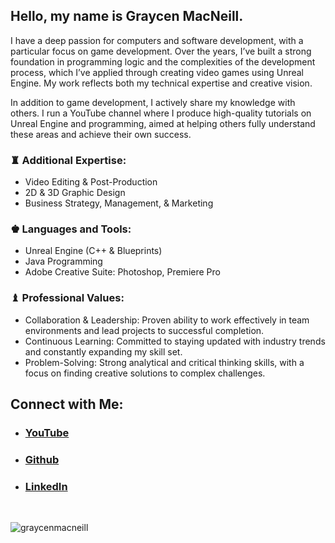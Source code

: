## Hello, my name is Graycen MacNeill.

I have a deep passion for computers and software development, with a particular focus on game development. Over the years, I’ve built a strong foundation in programming logic and the complexities of the development process, which I’ve applied through creating video games using Unreal Engine. My work reflects both my technical expertise and creative vision.

In addition to game development, I actively share my knowledge with others. I run a YouTube channel where I produce high-quality tutorials on Unreal Engine and programming,  aimed at helping others fully understand these areas and achieve their own success.

### ♜ Additional Expertise:
- Video Editing & Post-Production
- 2D & 3D Graphic Design
- Business Strategy, Management, & Marketing

### ♚ Languages and Tools:
- Unreal Engine (C++ & Blueprints)
- Java Programming
- Adobe Creative Suite: Photoshop, Premiere Pro

### ♝ Professional Values:
- Collaboration & Leadership: Proven ability to work effectively in team environments and lead projects to successful completion.
- Continuous Learning: Committed to staying updated with industry trends and constantly expanding my skill set.
- Problem-Solving: Strong analytical and critical thinking skills, with a focus on finding creative solutions to complex challenges.

## Connect with Me:

- ### [YouTube](https://www.youtube.com/@GraycenMacNeill)
- ### [Github](https://github.com/GraycenMacNeill)
- ### [LinkedIn](https://www.linkedin.com/in/graycen-macneill-46361229a/)

</br ><p align="left"> <img src="https://komarev.com/ghpvc/?username=graycenmacneill&label=Profile%20views&color=0e75b6&style=flat" alt="graycenmacneill" /> </p>
